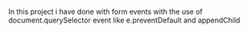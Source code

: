In this project i have done with form events 
with the use of document.querySelector
event like e.preventDefault and appendChild